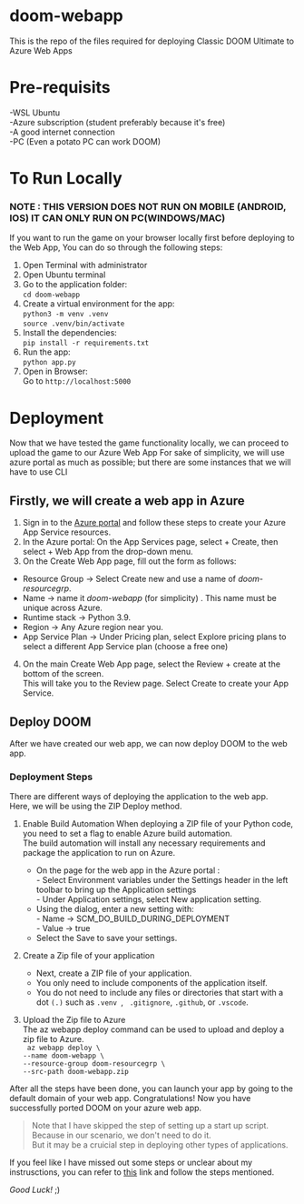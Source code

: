 # doom-webapp
This is the repo of the files required for deploying Classic DOOM Ultimate to Azure Web Apps

# Pre-requisits 
-WSL Ubuntu <br>
-Azure subscription (student preferably because it's free)<br>
-A good internet connection <br>
-PC (Even a potato PC can work DOOM) <br>

# To Run Locally
### NOTE : THIS VERSION DOES NOT RUN ON MOBILE (ANDROID, IOS) IT CAN ONLY RUN ON PC(WINDOWS/MAC) 
If you want to run the game on your browser locally first before deploying to the Web App, You can do so through the following steps:

1) Open Terminal with administrator
2) Open Ubuntu terminal
3) Go to the application folder: <br>
      ` cd doom-webapp `
4) Create a virtual environment for the app:<br>
      `python3 -m venv .venv ` <br>
      ` source .venv/bin/activate `
5) Install the dependencies:<br>
      `pip install -r requirements.txt`
6) Run the app:<br>
      ` python app.py `
7) Open in Browser:<br>
   Go to ` http://localhost:5000 `

# Deployment 
Now that we have tested the game functionality locally, we can proceed to upload the game to our Azure Web App
For sake of simplicity, we will use azure portal as much as possible; but there are some instances that we will have to use CLI 

## Firstly, we will create a web app in Azure
1) Sign in to the [Azure portal](https://portal.azure.com/) and follow these steps to create your Azure App Service resources.
2) In the Azure portal:
         On the App Services page, select + Create, then select + Web App from the drop-down menu.
3) On the Create Web App page, fill out the form as follows:  
- Resource Group → Select Create new and use a name of *doom-resourcegrp*.  
- Name → name it *doom-webapp* (for simplicity) . This name must be unique across Azure.  
- Runtime stack → Python 3.9.  
- Region → Any Azure region near you.  
- App Service Plan → Under Pricing plan, select Explore pricing plans to select a different App Service plan (choose a free one)  

4) On the main Create Web App page, select the Review + create at the bottom of the screen.  
   This will take you to the Review page. Select Create to create your App Service.

## Deploy DOOM 
After we have created our web app, we can now deploy DOOM to the web app.
### Deployment Steps
There are different ways of deploying the application to the web app.  
Here, we will be using the ZIP Deploy method.  

1) Enable Build Automation
   When deploying a ZIP file of your Python code, you need to set a flag to enable Azure build automation.  
   The build automation will install any necessary requirements and package the application to run on Azure.  
      - On the page for the web app in the Azure portal :  
              - Select Environment variables under the Settings header in the left toolbar to bring up the Application settings  
              - Under Application settings, select New application setting.  
      - Using the dialog, enter a new setting with:  
            - Name → SCM_DO_BUILD_DURING_DEPLOYMENT  
            - Value → true  
      - Select the Save to save your settings.  

2) Create a Zip file of your application  
   - Next, create a ZIP file of your application.  
   - You only need to include components of the application itself.  
   - You do not need to include any files or directories that start with a dot `(.)` such as `.venv `, ` .gitignore`, `.github`, or `.vscode`.  

3) Upload the Zip file to Azure  
   The az webapp deploy command can be used to upload and deploy a zip file to Azure.  
` az webapp deploy \`  
    `--name doom-webapp \`  
    `--resource-group doom-resourcegrp \`  
    `--src-path doom-webapp.zip`  

After all the steps have been done, you can launch your app by going to the default domain of your web app.
Congratulations! Now you have successfully ported DOOM on your azure web app.  

> Note that I have skipped the step of setting up a start up script.  
> Because in our scenario, we don't need to do it.  
> But it may be a cruicial step in deploying other types of applications.

If you feel like I have missed out some steps or unclear about my instrusctions, you can refer to [this](https://learn.microsoft.com/en-us/azure/app-service/quickstart-python?tabs=fastapi%2Cwindows%2Cazure-portal%2Czip-deploy%2Cdeploy-instructions-azportal%2Cterminal-bash%2Cdeploy-instructions-zip-azcli#sample-application) link and follow the steps mentioned.  

*Good Luck!* ;)

   
